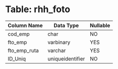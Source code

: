 # Table: rhh_foto

| Column Name | Data Type | Nullable |
|-------------|-----------|----------|
| cod_emp | char | NO |
| fto_emp | varbinary | YES |
| fto_emp_ruta | varchar | YES |
| ID_Uniq | uniqueidentifier | NO |
